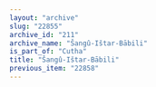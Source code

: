 ```yaml
---
layout: "archive"
slug: "22855"
archive_id: "211"
archive_name: "Šangû-Ištar-Bābili"
is_part_of: "Cutha"
title: "Šangû-Ištar-Bābili"
previous_item: "22858"
---
```

